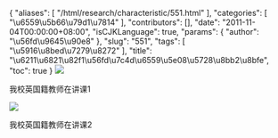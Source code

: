 {
    "aliases": [
        "/html/research/characteristic/551.html"
    ],
    "categories": [
        "\u6559\u5b66\u79d1\u7814"
    ],
    "contributors": [],
    "date": "2011-11-04T00:00:00+08:00",
    "isCJKLanguage": true,
    "params": {
        "author": "\u56fd\u9645\u90e8"
    },
    "slug": "551",
    "tags": [
        "\u5916\u8bed\u7279\u8272"
    ],
    "title": "\u6211\u6821\u82f1\u56fd\u7c4d\u6559\u5e08\u5728\u8bb2\u8bfe",
    "toc": true
}
![](https://cdn.tfls.online/mirror/full/beefd8f510606cdc065e0abc549909a2858a4c18.jpg)

我校英国籍教师在讲课1

![](https://cdn.tfls.online/mirror/full/f02d5f60e217eea42dc6a79b26712c0425c58d9d.jpg)

我校英国籍教师在讲课2


